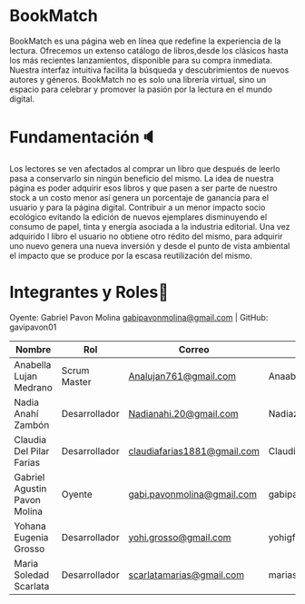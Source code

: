 # BookMatch

BookMatch es una página web en línea que redefine la experiencia de la lectura. Ofrecemos un extenso catálogo de libros,desde los clásicos hasta los más recientes lanzamientos, disponible para su compra inmediata. Nuestra interfaz intuitiva facilita la búsqueda y descubrimientos de nuevos autores y géneros. BookMatch no es solo una librería virtual, sino un espacio para celebrar y promover la pasión por la lectura en el mundo digital.

# Fundamentación🔈

Los lectores se ven afectados al comprar un libro que después de leerlo pasa a conservarlo sin ningún beneficio del mismo. La idea de nuestra página es poder adquirir esos libros y que pasen a ser parte de nuestro stock a un costo menor así genera un porcentaje de ganancia para el usuario y para la página digital. Contribuir a un menor impacto socio ecológico evitando la edición de nuevos ejemplares disminuyendo el consumo de papel, tinta y energía asociada a la industria editorial.  Una vez adquirido l libro el usuario no obtiene otro rédito del mismo, para adquirir uno nuevo genera una nueva inversión y desde el punto de vista ambiental el impacto que se produce por la escasa reutilización del mismo.

# Integrantes y Roles👥

Oyente: Gabriel Pavon Molina [gabipavonmolina@gmail.com](mailto:gabipavonmolina@gmail.com) | GitHub: gavipavon01


| Nombre                       | Rol           | Correo                      | Github               | DNI      |
| ---------------------------- | ------------- | --------------------------- | -------------------- | -------- |
| Anabella Lujan Medrano       | Scrum Master  | Analujan761@gmail.com       | Anaabella            | 46717059 |
| Nadia Anahí Zambón         | Desarrollador | Nadianahi.20@gmail.com      | Nadiazambon          | 32589779 |
| Claudia Del Pilar Farias     | Desarrollador | claudiafarias1881@gmail.com | Claudiafarias2022    | 28432825 |
| Gabriel Agustin Pavon Molina | Oyente        | gabi.pavonmolina@gmail.com  | gabipavon01          | 43273165 |
| Yohana Eugenia Grosso        | Desarrollador | yohi.grosso@gmail.com       | yohigf               | 33061552 |
| Maria Soledad Scarlata       | Desarrollador | scarlatamarias@gmail.com    | mariasoledadscarlata | 21967307 |
